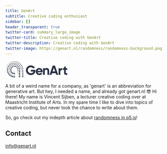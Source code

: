 ```yaml
---
title: GenArt
subtitle: Creative coding enthusiast
sidebar: []
header_transparent: true
twitter-card: summary_large_image
twitter-title: Creative coding with GenArt
twitter-description: Creative coding with GenArt
twitter-image: https://genart.nl/randomness/randomness-background.png
---
```

<img src="logo-genart.png" alt="GenArt" width="200"/>

A bit of a weird name for a company, as 'genart' is an abbreviation for generative art. But hey, I needed a name, and already got genart.nl 😎
Hi there! My name is Vincent Sijben, a lecturer creative coding over at Maastricht Institute of Arts. In my spare time I like to dive into topics of creative coding, but never took the chance to write about them.

So, go check out my indepth article about [randomness in p5.js](randomness/)!


## Contact
info@genart.nl
